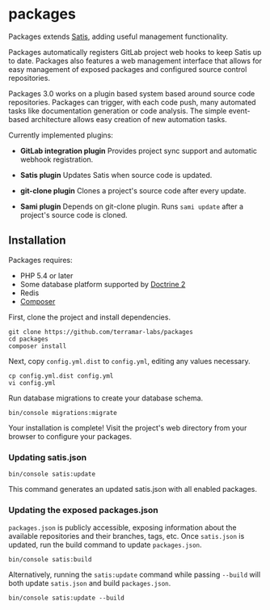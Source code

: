 packages
========

Packages extends [Satis](https://github.com/composer/satis), adding useful management functionality.

Packages automatically registers GitLab project web hooks to keep Satis up to date. Packages also 
features a web management interface that allows for easy management of exposed packages and configured source 
control repositories.

Packages 3.0 works on a plugin based system based around source code repositories. Packages 
can trigger, with each code push, many automated tasks like documentation generation or code 
analysis. The simple event-based architecture allows easy creation of new automation tasks.

Currently implemented plugins:

* **GitLab integration plugin**
  Provides project sync support and automatic webhook registration.
  
* **Satis plugin**
  Updates Satis when source code is updated.

* **git-clone plugin**
  Clones a project's source code after every update.
  
* **Sami plugin**
  Depends on git-clone plugin. Runs `sami update` after a project's source code is cloned.


Installation
------------

Packages requires:
 * PHP 5.4 or later
 * Some database platform supported by [Doctrine 2](http://doctrine-project.org)
 * Redis
 * [Composer](https://getcomposer.org)


First, clone the project and install dependencies.

```
git clone https://github.com/terramar-labs/packages
cd packages
composer install
```

Next, copy `config.yml.dist` to `config.yml`, editing any values necessary.

```
cp config.yml.dist config.yml
vi config.yml
```

Run database migrations to create your database schema.

```
bin/console migrations:migrate
```

Your installation is complete! Visit the project's web directory from your browser to configure your packages.


### Updating satis.json

```
bin/console satis:update
```

This command generates an updated satis.json with all enabled packages.


### Updating the exposed packages.json

`packages.json` is publicly accessible, exposing information about the available repositories
and their branches, tags, etc. Once `satis.json` is updated, run the build command to update `packages.json`.

```
bin/console satis:build
```

Alternatively, running the `satis:update` command while passing `--build` will both 
update `satis.json` and build `packages.json`.

```
bin/console satis:update --build
```



